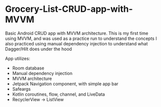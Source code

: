 # Grocery-List-CRUD-app-with-MVVM

Basic Android CRUD app with MVVM architecture. 
This is my first time using MVVM, and was used as a practice run to understand the concepts
I also practiced using manual dependency injection to understand what Dagger/Hilt does under the hood

App utilizes:
- Room database
- Manual dependency injection
- MVVM architecture
- Jetpack Navigation component, with simple app bar
- Safeargs
- Kotlin coroutines, flow, channel, and LiveData
- RecyclerView -> ListView